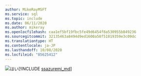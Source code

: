 ```yaml
---
author: MikeRayMSFT
ms.service: sql
ms.topic: include
ms.date: 06/11/2020
ms.author: mikeray
ms.openlocfilehash: caa1ef5bf19fbc5fe49d6454f8a530955b849236
ms.sourcegitcommit: 32135463a8494d9ed1600a58f51819359e3c09dc
ms.translationtype: HT
ms.contentlocale: ja-JP
ms.lasthandoff: 10/08/2020
ms.locfileid: "85625412"
---
```

<Token>![はい](../media/yes-icon.png)[!INCLUDE [ssazuremi_md](../ssazuremi_md.md)]</Token>

